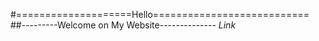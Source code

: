 #====================Hello===========================
##---------Welcome on My Website--------------
*Link*
